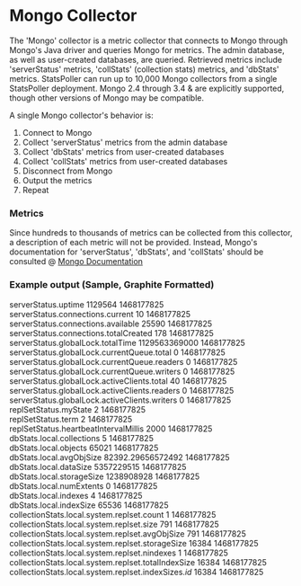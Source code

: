 # Mongo Collector

The 'Mongo' collector is a metric collector that connects to Mongo through Mongo's Java driver and queries Mongo for metrics. The admin database, as well as user-created databases, are queried. Retrieved metrics include 'serverStatus' metrics, 'collStats' (collection stats) metrics, and 'dbStats' metrics. StatsPoller can run up to 10,000 Mongo collectors from a single StatsPoller deployment. Mongo 2.4 through 3.4 & are explicitly supported, though other versions of Mongo may be compatible.

A single Mongo collector's behavior is:

1. Connect to Mongo
1. Collect 'serverStatus' metrics from the admin database
1. Collect 'dbStats' metrics from user-created databases
1. Collect 'collStats' metrics from user-created databases
1. Disconnect from Mongo
1. Output the metrics
1. Repeat

### Metrics

Since hundreds to thousands of metrics can be collected from this collector, a description of each metric will not be provided. Instead, Mongo's documentation for 'serverStatus', 'dbStats', and 'collStats' should be consulted @ [Mongo Documentation](https://docs.mongodb.com/manual/reference/command/nav-diagnostic/)

### Example output (Sample, Graphite Formatted)

serverStatus.uptime 1129564 1468177825  
serverStatus.connections.current 10 1468177825  
serverStatus.connections.available 25590 1468177825  
serverStatus.connections.totalCreated 178 1468177825  
serverStatus.globalLock.totalTime 1129563369000 1468177825  
serverStatus.globalLock.currentQueue.total 0 1468177825  
serverStatus.globalLock.currentQueue.readers 0 1468177825  
serverStatus.globalLock.currentQueue.writers 0 1468177825  
serverStatus.globalLock.activeClients.total 40 1468177825  
serverStatus.globalLock.activeClients.readers 0 1468177825  
serverStatus.globalLock.activeClients.writers 0 1468177825  
replSetStatus.myState 2 1468177825  
replSetStatus.term 2 1468177825  
replSetStatus.heartbeatIntervalMillis 2000 1468177825  
dbStats.local.collections 5 1468177825  
dbStats.local.objects 65021 1468177825  
dbStats.local.avgObjSize 82392.29656572492 1468177825  
dbStats.local.dataSize 5357229515 1468177825  
dbStats.local.storageSize 1238908928 1468177825  
dbStats.local.numExtents 0 1468177825  
dbStats.local.indexes 4 1468177825  
dbStats.local.indexSize 65536 1468177825  
collectionStats.local.system.replset.count 1 1468177825  
collectionStats.local.system.replset.size 791 1468177825  
collectionStats.local.system.replset.avgObjSize 791 1468177825  
collectionStats.local.system.replset.storageSize 16384 1468177825  
collectionStats.local.system.replset.nindexes 1 1468177825  
collectionStats.local.system.replset.totalIndexSize 16384 1468177825  
collectionStats.local.system.replset.indexSizes._id_ 16384 1468177825  
